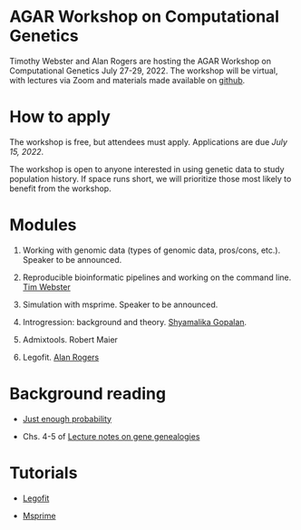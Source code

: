 # AGAR Workshop on Computational Genetics

Timothy Webster and Alan Rogers are hosting the AGAR Workshop on
Computational Genetics July 27-29, 2022. The workshop will be
virtual, with lectures via Zoom and materials made available on
[github](https://github.com/alanrogers/agar22.git).

# How to apply

The workshop is free, but attendees must apply. Applications are due
*July 15, 2022*.

The workshop is open to anyone interested in using genetic data to
study population history. If space runs short, we will prioritize those
most likely to benefit from the workshop.

# Modules

1. Working with genomic data (types of genomic data, pros/cons, etc.).
Speaker to be announced.
<!--Invitations: Joanna Malukiewicz, Maria Nieves-Colon,
and Ainash Childebayeva.-->

2. Reproducible bioinformatic pipelines and working on the command
   line. [Tim Webster](https://www.websterlab.org/)

3. Simulation with msprime. Speaker to be announced.
<!--Invitation: Colin Brand-->

4. Introgression: background and
   theory. [Shyamalika Gopalan](https://www.goldberglab.org/people). 

5. Admixtools. Robert Maier

6. Legofit. [Alan Rogers](https://anthro.utah.edu/profile.php?unid=u0028949)

# Background reading

* [Just enough probability](http://content.csbs.utah.edu/~rogers/pubs/Rogers-JEP.pdf")

* Chs. 4-5 of [Lecture notes on gene genealogies](ggeneal.pdf)

# Tutorials

* [Legofit](legofit/legotut.pdf)

* [Msprime](msprime/msptut.pdf)
